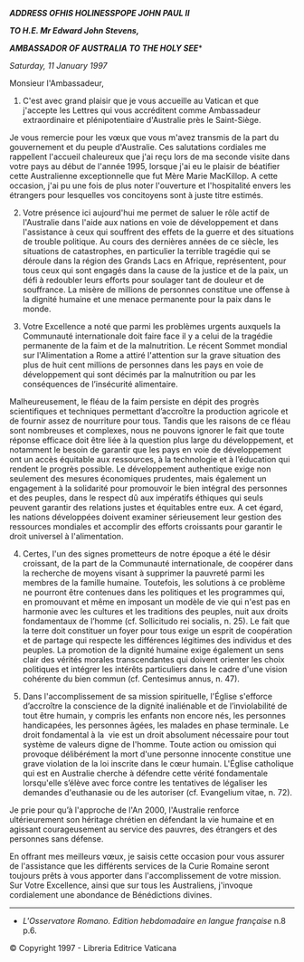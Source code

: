 ***ADDRESS OF******HIS HOLINESS******POPE JOHN PAUL II***

***TO H.E. Mr Edward John Stevens,***

***AMBASSADOR OF AUSTRALIA TO THE HOLY SEE****

*Saturday, 11 January 1997*

Monsieur l'Ambassadeur,

1. C'est avec grand plaisir que je vous accueille au Vatican et que j'accepte les Lettres qui vous accréditent comme Ambassadeur extraordinaire et plénipotentiaire d'Australie près le Saint-Siège.

Je vous remercie pour les vœux que vous m'avez transmis de la part du gouvernement et du peuple d'Australie. Ces salutations cordiales me rappellent l'accueil chaleureux que j'ai reçu lors de ma seconde visite dans votre pays au début de l'année 1995, lorsque j'ai eu le plaisir de béatifier cette Australienne exceptionnelle que fut Mère Marie MacKillop. A cette occasion, j'ai pu une fois de plus noter l'ouverture et l'hospitalité envers les étrangers pour lesquelles vos concitoyens sont à juste titre estimés.

2. Votre présence ici aujourd'hui me permet de saluer le rôle actif de l'Australie dans l'aide aux nations en voie de développement et dans l'assistance à ceux qui souffrent des effets de la guerre et des situations de trouble politique. Au cours des dernières années de ce siècle, les situations de catastrophes, en particulier la terrible tragédie qui se déroule dans la région des Grands Lacs en Afrique, représentent, pour tous ceux qui sont engagés dans la cause de la justice et de la paix, un défi à redoubler leurs efforts pour soulager tant de douleur et de souffrance. La misère de millions de personnes constitue une offense à la dignité humaine et une menace permanente pour la paix dans le monde.

3. Votre Excellence a noté que parmi les problèmes urgents auxquels la Communauté internationale doit faire face il y a celui de la tragédie permanente de la faim et de la malnutrition. Le récent Sommet mondial sur l'Alimentation a Rome a attiré l'attention sur la grave situation des plus de huit cent millions de personnes dans les pays en voie de développement qui sont décimés par la malnutrition ou par les conséquences de l’insécurité alimentaire.

Malheureusement, le fléau de la faim persiste en dépit des progrès scientifiques et techniques permettant d’accroître la production agricole et de fournir assez de nourriture pour tous. Tandis que les raisons de ce fléau sont nombreuses et complexes, nous ne pouvons ignorer le fait que toute réponse efficace doit être liée à la question plus large du développement, et notamment le besoin de garantir que les pays en voie de développement ont un accès équitable aux ressources, à la technologie et à l’éducation qui rendent le progrès possible. Le développement authentique exige non seulement des mesures économiques prudentes, mais également un engagement à la solidarité pour promouvoir le bien intégral des personnes et des peuples, dans le respect dû aux impératifs éthiques qui seuls peuvent garantir des relations justes et équitables entre eux. A cet égard, les nations développées doivent examiner sérieusement leur gestion des ressources mondiales et accomplir des efforts croissants pour garantir le droit universel à l'alimentation.

4. Certes, l'un des signes prometteurs de notre époque a été le désir croissant, de la part de la Communauté internationale, de coopérer dans la recherche de moyens visant à supprimer la pauvreté parmi les membres de la famille humaine. Toutefois, les solutions à ce problème ne pourront être contenues dans les politiques et les programmes qui, en promouvant et même en imposant un modèle de vie qui n'est pas en harmonie avec les cultures et les traditions des peuples, nuit aux droits fondamentaux de l’homme (cf. Sollicitudo rei socialis, n. 25). Le fait que la terre doit constituer un foyer pour tous exige un esprit de coopération et de partage qui respecte les différences légitimes des individus et des peuples. La promotion de la dignité humaine exige également un sens clair des vérités morales transcendantes qui doivent orienter les choix politiques et intégrer les intérêts particuliers dans le cadre d'une vision cohérente du bien commun (cf. Centesimus annus, n. 47).

5. Dans l'accomplissement de sa mission spirituelle, l'Église s'efforce d’accroître la conscience de la dignité inaliénable et de l’inviolabilité de tout être humain, y compris les enfants non encore nés, les personnes handicapées, les personnes âgées, les malades en phase terminale. Le droit fondamental à la  vie est un droit absolument nécessaire pour tout système de valeurs digne de l'homme. Toute action ou omission qui provoque délibérément la mort d'une personne innocente constitue une grave violation de la loi inscrite dans le cœur humain. L'Église catholique qui est en Australie cherche à défendre cette vérité fondamentale lorsqu'elle s’élève avec force contre les tentatives de légaliser les demandes d'euthanasie ou de les autoriser (cf. Evangelium vitae, n. 72).

Je prie pour qu’à l'approche de l'An 2000, l'Australie renforce ultérieurement son héritage chrétien en défendant la vie humaine et en agissant courageusement au service des pauvres, des étrangers et des personnes sans défense.

En offrant mes meilleurs vœux, je saisis cette occasion pour vous assurer de l'assistance que les différents services de la Curie Romaine seront toujours prêts à vous apporter dans l'accomplissement de votre mission. Sur Votre Excellence, ainsi que sur tous les Australiens, j'invoque cordialement une abondance de Bénédictions divines.

* * *

* *L'Osservatore Romano. Edition hebdomadaire en langue française* n.8 p.6.

© Copyright 1997 - Libreria Editrice Vaticana